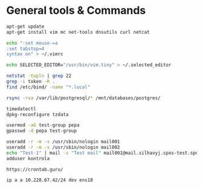 
# General tools & Commands
```bash
apt-get update
apt-get install vim mc net-tools dnsutils curl netcat
```
``` bash
echo ":set mouse-=a
:set tabstop=4
syntax on" > ~/.vimrc

echo SELECTED_EDITOR="/usr/bin/vim.tiny" > ~/.selected_editor
```
```bash
netstat -tupln | grep 22
grep -i token -R . 
find /etc/bind/ -name "*.local"
```
```bash
rsync -rva /var/lib/postgresql/* /mnt/databases/postgres/
```
```bash
timedatectl
dpkg-reconfigure tzdata
```
```bash
usermod -aG test-group pepa
gpasswd -d pepa test-group
```
```bash
useradd -r -m -s /usr/sbin/nologin mail001
useradd -r -m -s /usr/sbin/nologin mail002
echo "Test-1" | mail -s "Test mail" mail001@mail.silhavyj.spos-test.spos
adduser kontrola
```
```
https://crontab.guru/
```
```
ip a a 10.228.67.42/24 dev ens18
```
